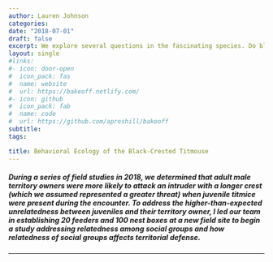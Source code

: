 ```yaml
---
author: Lauren Johnson    
categories:
date: "2018-07-01"
draft: false
excerpt: We explore several questions in the fascinating species. Do black-crested titmice communicate with their black crest? Why do young stay with their parents so long? Are these young actually related to their parents?
layout: single
#links:
#- icon: door-open
#  icon_pack: fas
#  name: website
#  url: https://bakeoff.netlify.com/
#- icon: github
#  icon_pack: fab
#  name: code
#  url: https://github.com/apreshill/bakeoff
subtitle: 
tags:

title: Behavioral Ecology of the Black-Crested Titmouse
---
```

##### During a series of field studies in 2018, we determined that adult male territory owners were more likely to attack an intruder with a longer crest (which we assumed represented a greater threat) when juvenile titmice were present during the encounter. To address the higher-than-expected unrelatedness between juveniles and their territory owner, I led our team in establishing 20 feeders and 100 nest boxes at a new field site to begin a study addressing relatedness among social groups and how relatedness of social groups affects territorial defense.

---
